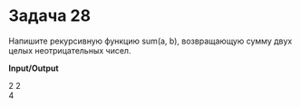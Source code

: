 # Задача 28

Напишите рекурсивную функцию sum(a, b), возвращающую сумму двух целых неотрицательных чисел.

**Input/Output**

2 2    
4